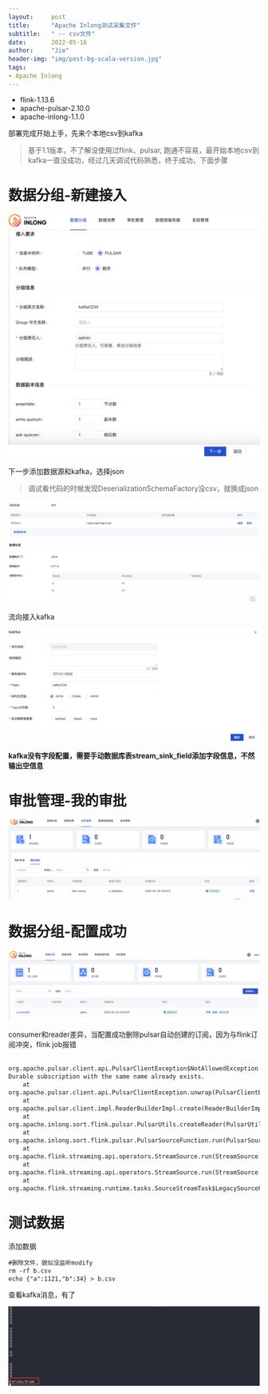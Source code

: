 ```yaml
---
layout:     post
title:      "Apache Inlong测试采集文件"
subtitle:   " -- csv文件"
date:       2022-05-16
author:     "Jie"
header-img: "img/post-bg-scala-version.jpg"
tags:
- Apache Inlong
---
```


* flink-1.13.6
* apache-pulsar-2.10.0
* apache-inlong-1.1.0

部署完成开始上手，先来个本地csv到kafka
> 基于1.1版本，不了解没使用过flink、pulsar, 跑通不容易，最开始本地csv到kafka一直没成功，经过几天调试代码熟悉，终于成功，下面步骤

# 数据分组-新建接入

![image-20220603142427727](/img/inlong/image-20220603142427727.png)

下一步添加数据源和kafka，选择json

>   调试看代码的时候发现DeserializationSchemaFactory没csv，就换成json

![image-20220606230532972](/img/inlong/image-20220606230532972.png)

流向接入kafka

![image-20220606230713046](/img/inlong/image-20220606230713046.png)

**kafka没有字段配置，需要手动数据库表stream_sink_field添加字段信息，不然输出空信息**

# 审批管理-我的审批

![image-20220529235642527](/img/inlong/image-20220529235642527.png)

# 数据分组-配置成功

![image-20220529235716714](/img/inlong/image-20220529235716714.png)

consumer和reader差异，当配置成功删除pulsar自动创建的订阅，因为与flink订阅冲突，flink job报错

```
   org.apache.pulsar.client.api.PulsarClientException$NotAllowedException: Durable subscription with the same name already exists.
   	at org.apache.pulsar.client.api.PulsarClientException.unwrap(PulsarClientException.java:1001)
   	at org.apache.pulsar.client.impl.ReaderBuilderImpl.create(ReaderBuilderImpl.java:78)
   	at org.apache.inlong.sort.flink.pulsar.PulsarUtils.createReader(PulsarUtils.java:123)
   	at org.apache.inlong.sort.flink.pulsar.PulsarSourceFunction.run(PulsarSourceFunction.java:291)
   	at org.apache.flink.streaming.api.operators.StreamSource.run(StreamSource.java:104)
   	at org.apache.flink.streaming.api.operators.StreamSource.run(StreamSource.java:60)
   	at org.apache.flink.streaming.runtime.tasks.SourceStreamTask$LegacySourceFunctionThread.run(SourceStreamTask.java:269)
```

# 测试数据

添加数据

```shell
#删除文件，貌似没监听modify
rm -rf b.csv
echo {"a":1121,"b":34} > b.csv
```

查看kafka消息，有了

![image-20220606230013989](/img/inlong/image-20220606230013989.png)

